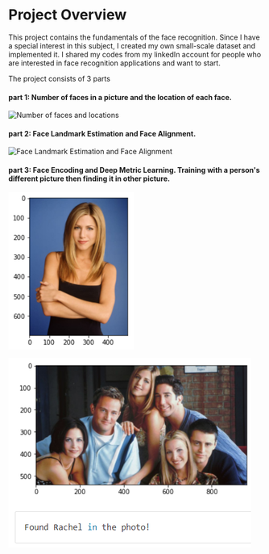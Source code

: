 # Project Overview

This project contains the fundamentals of the face recognition. Since I have a special interest in this subject, I created my own small-scale dataset and implemented it. I shared my codes from my linkedIn account for people who are interested in face recognition applications and want to start.

The project consists of 3 parts

#### part 1: Number of faces in a picture and the location of each face. 

![Number of faces and locations](Images/part-1.PNG)

#### part 2: Face Landmark Estimation and Face Alignment.

![Face Landmark Estimation and Face Alignment](Images/part-2.PNG)

#### part 3: Face Encoding and Deep Metric Learning. Training with a person's different picture then finding it in other picture. 

![Face Landmark Estimation and Face Alignment](Images/part3-1.PNG)

![Face Landmark Estimation and Face Alignment](Images/part3-2.PNG)
